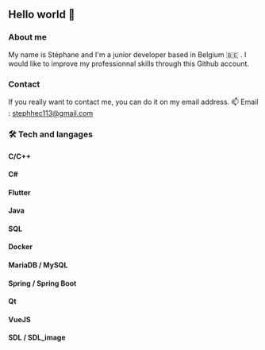 ## Hello world 👋

### About me


My name is Stéphane and I'm a junior developer based in Belgium 🇧🇪 .
I would like to improve my professionnal skills through this Github account. 


### Contact 


If you really want to contact me, you can do it on my email address.
📫 Email : stephhec113@gmail.com


### 🛠 Tech and langages


#### C/C++
#### C#
#### Flutter
#### Java
#### SQL

#### Docker
#### MariaDB / MySQL
#### Spring / Spring Boot
#### Qt
#### VueJS
#### SDL / SDL_image
